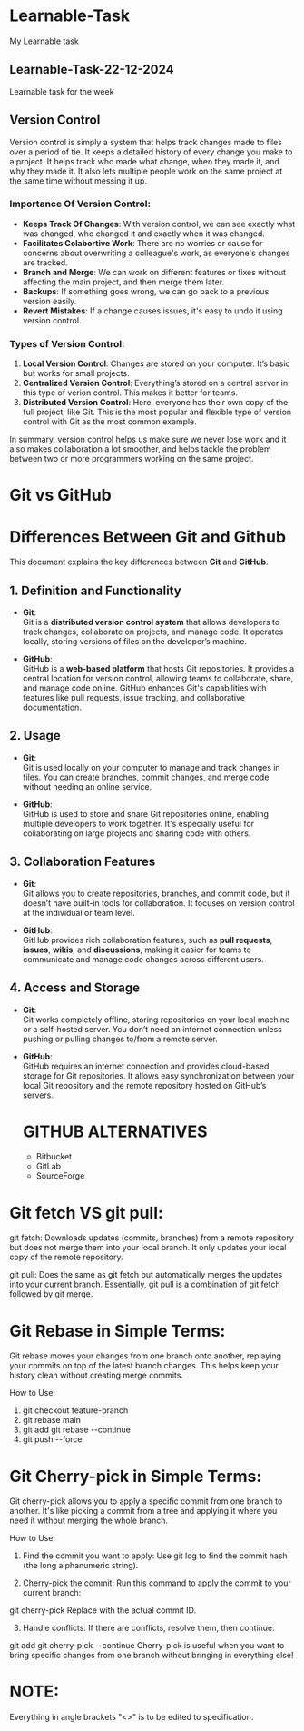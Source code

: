 # Learnable-Task
My Learnable task
## Learnable-Task-22-12-2024
Learnable task for the week

## Version Control

Version control is simply a system that helps track changes made to files over a period of tie. It keeps a detailed history of every change you make to a project. It helps track who made what change, when they made it, and why they made it. It also lets multiple people work on the same project at the same time without messing it up.

### Importance Of Version Control:
- **Keeps Track Of Changes**: With version control, we can see exactly what was changed, who changed it and exactly when it was changed.
- **Facilitates Colabortive Work**: There are no worries or cause for concerns about overwriting a colleague's work, as everyone's changes are tracked.
- **Branch and Merge**: We can work on different features or fixes without affecting the main project, and then merge them later.
- **Backups**: If something goes wrong, we can go back to a previous version easily.
- **Revert Mistakes**: If a change causes issues, it's easy to undo it using version control.

### Types of Version Control:
1. **Local Version Control**: Changes are stored on your computer. It’s basic but works for small projects.
2. **Centralized Version Control**: Everything’s stored on a central server in this type of verion  control. This makes it better for teams.
3. **Distributed Version Control**: Here, everyone has their own copy of the full project, like Git. This is the most popular and flexible type of version control with Git as the most common example.

In summary, version control helps us make sure we never lose work and it also makes collaboration a lot smoother, and helps tackle the problem between two or more programmers working on the same project.

# Git vs GitHub
# Differences Between Git and Github

This document explains the key differences between **Git** and **GitHub**.

## 1. Definition and Functionality

- **Git**:  
  Git is a **distributed version control system** that allows developers to track changes, collaborate on projects, and manage code. It operates locally, storing versions of files on the developer’s machine.

- **GitHub**:  
  GitHub is a **web-based platform** that hosts Git repositories. It provides a central location for version control, allowing teams to collaborate, share, and manage code online. GitHub enhances Git's capabilities with features like pull requests, issue tracking, and collaborative documentation.

## 2. Usage

- **Git**:  
  Git is used locally on your computer to manage and track changes in files. You can create branches, commit changes, and merge code without needing an online service.

- **GitHub**:  
  GitHub is used to store and share Git repositories online, enabling multiple developers to work together. It's especially useful for collaborating on large projects and sharing code with others.

## 3. Collaboration Features

- **Git**:  
  Git allows you to create repositories, branches, and commit code, but it doesn’t have built-in tools for collaboration. It focuses on version control at the individual or team level.

- **GitHub**:  
  GitHub provides rich collaboration features, such as **pull requests**, **issues**, **wikis**, and **discussions**, making it easier for teams to communicate and manage code changes across different users.

## 4. Access and Storage

- **Git**:  
  Git works completely offline, storing repositories on your local machine or a self-hosted server. You don’t need an internet connection unless pushing or pulling changes to/from a remote server.

- **GitHub**:  
  GitHub requires an internet connection and provides cloud-based storage for Git repositories. It allows easy synchronization between your local Git repository and the remote repository hosted on GitHub’s servers.

  # GITHUB ALTERNATIVES
    - Bitbucket
    - GitLab
    - SourceForge

#  Git fetch VS git pull:

git fetch:
Downloads updates (commits, branches) from a remote repository but does not merge them into your local branch. It only updates your local copy of the remote repository.

git pull:
Does the same as git fetch but automatically merges the updates into your current branch. Essentially, git pull is a combination of git fetch followed by git merge.

# Git Rebase in Simple Terms:
Git rebase moves your changes from one branch onto another, replaying your commits on top of the latest branch changes. This helps keep your history clean without creating merge commits.

How to Use:
1. git checkout feature-branch
2. git rebase main
3. git add <file>
git rebase --continue
4. git push --force

# Git Cherry-pick in Simple Terms:
Git cherry-pick allows you to apply a specific commit from one branch to another. It's like picking a commit from a tree and applying it where you need it without merging the whole branch.

How to Use:
1. Find the commit you want to apply:
Use git log to find the commit hash (the long alphanumeric string).

2. Cherry-pick the commit:
Run this command to apply the commit to your current branch:

git cherry-pick <commit-hash>
Replace <commit-hash> with the actual commit ID.

3. Handle conflicts:
If there are conflicts, resolve them, then continue:

git add <resolved-file>
git cherry-pick --continue
Cherry-pick is useful when you want to bring specific changes from one branch without bringing in everything else!

# NOTE:
Everything in angle brackets "<>" is to be edited to specification.
